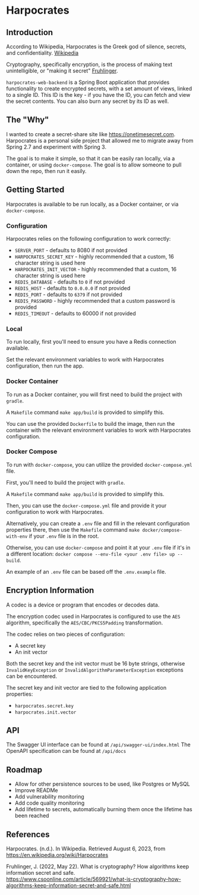 # Harpocrates

## Introduction

According to Wikipedia, Harpocrates is the Greek god of silence, secrets, and confidentiality. [Wikipedia](https://en.wikipedia.org/wiki/Harpocrates)

Cryptography, specifically encryption, is the process of making text unintelligible, or "making it secret" [Fruhlinger](https://www.csoonline.com/article/569921/what-is-cryptography-how-algorithms-keep-information-secret-and-safe.html).

`harpocrates-web-backend` is a Spring Boot application that provides functionality to create encrypted secrets, with a set amount of views, linked to a single ID. This ID is the key - if you have the ID, you can fetch and view the secret contents. You can also burn any secret by its ID as well.

## The "Why"

I wanted to create a secret-share site like https://onetimesecret.com. Harpocrates is a personal side project that allowed me to migrate away from Spring 2.7 and experiment with Spring 3.

The goal is to make it simple, so that it can be easily ran locally, via a container, or using `docker-compose`. The goal is to allow someone to pull down the repo, then run it easily.

## Getting Started

Harpocrates is available to be run locally, as a Docker container, or via `docker-compose`.

### Configuration

Harpocrates relies on the following configuration to work correctly:

- `SERVER_PORT` - defaults to 8080 if not provided
- `HARPOCRATES_SECRET_KEY` - highly recommended that a custom, 16 character string is used here
- `HARPOCRATES_INIT_VECTOR` - highly recommended that a custom, 16 character string is used here
- `REDIS_DATABASE` - defaults to `0` if not provided
- `REDIS_HOST` - defaults to `0.0.0.0` if not provided
- `REDIS_PORT` - defaults to `6379` if not provided
- `REDIS_PASSWORD` - highly recommended that a custom password is provided
- `REDIS_TIMEOUT` - defaults to 60000 if not provided

### Local

To run locally, first you'll need to ensure you have a Redis connection available.

Set the relevant environment variables to work with Harpocrates configuration, then run the app.

### Docker Container

To run as a Docker container, you will first need to build the project with `gradle`. 

A `Makefile` command `make app/build` is provided to simplify this. 

You can use the provided `Dockerfile` to build the image, then run the container with the relevant environment variables to work with Harpocrates configuration.

### Docker Compose

To run with `docker-compose`, you can utilize the provided `docker-compose.yml` file.

First, you'll need to build the project with `gradle`.

A `Makefile` command `make app/build` is provided to simplify this.

Then, you can use the `docker-compose.yml` file and provide it your configuration to work with Harpocrates.

Alternatively, you can create a `.env` file and fill in the relevant configuration properties there, then use the `Makefile` command `make docker/compose-with-env` if your `.env` file is in the root. 

Otherwise, you can use `docker-compose` and point it at your `.env` file if it's in a different location: `docker compose --env-file <your .env file> up --build`.

An example of an `.env` file can be based off the `.env.example` file.

## Encryption Information

A codec is a device or program that encodes or decodes data.

The encryption codec used in Harpocrates is configured to use the `AES` algorithm, specifically the `AES/CBC/PKCS5Padding` transformation.

The codec relies on two pieces of configuration:
* A secret key
* An init vector

Both the secret key and the init vector must be 16 byte strings, otherwise `InvalidKeyException` or `InvalidAlgorithmParameterException` exceptions can be encountered.

The secret key and init vector are tied to the following application properties:

- `harpocrates.secret.key`
- `harpocrates.init.vector`

## API

The Swagger UI interface can be found at `/api/swagger-ui/index.html`
The OpenAPI specification can be found at `/api/docs`

## Roadmap

- Allow for other persistence sources to be used, like Postgres or MySQL
- Improve READMe
- Add vulnerability monitoring
- Add code quality monitoring
- Add lifetime to secrets, automatically burning them once the lifetime has been reached

## References

Harpocrates. (n.d.). In Wikipedia. Retrieved August 6, 2023, from https://en.wikipedia.org/wiki/Harpocrates

Fruhlinger, J. (2022, May 22). What is cryptography? How algorithms keep information secret and safe. https://www.csoonline.com/article/569921/what-is-cryptography-how-algorithms-keep-information-secret-and-safe.html
